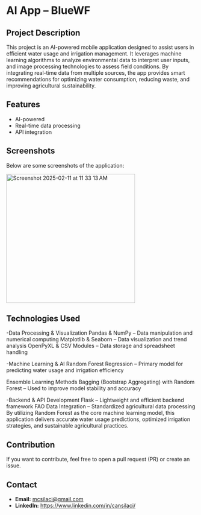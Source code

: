 # AI App – BlueWF

## Project Description

This project is an AI-powered mobile application designed to assist users in efficient water usage and irrigation management. 
It leverages machine learning algorithms to analyze environmental data to interpret user inputs, and image processing technologies to assess field conditions. 
By integrating real-time data from multiple sources, the app provides smart recommendations for optimizing water consumption, reducing waste, and improving agricultural sustainability.

## Features

- AI-powered
- Real-time data processing  
- API integration  

## Screenshots

Below are some screenshots of the application:

<img width="342" alt="Screenshot 2025-02-11 at 11 33 13 AM" src="https://github.com/user-attachments/assets/fc02012f-c91d-44eb-b29e-c0b2d6dc564e" />


## Technologies Used

-Data Processing & Visualization
Pandas & NumPy – Data manipulation and numerical computing
Matplotlib & Seaborn – Data visualization and trend analysis
OpenPyXL & CSV Modules – Data storage and spreadsheet handling

-Machine Learning & AI
Random Forest Regression – Primary model for predicting water usage and irrigation efficiency

Ensemble Learning Methods
Bagging (Bootstrap Aggregating) with Random Forest – Used to improve model stability and accuracy

-Backend & API Development
Flask – Lightweight and efficient backend framework
FAO Data Integration – Standardized agricultural data processing
By utilizing Random Forest as the core machine learning model, this application delivers accurate water usage predictions, optimized irrigation strategies, and sustainable agricultural practices.

## Contribution

If you want to contribute, feel free to open a pull request (PR) or create an issue.  

## Contact

- **Email:** mcsilaci@gmail.com 
- **LinkedIn:** https://www.linkedin.com/in/cansilaci/

